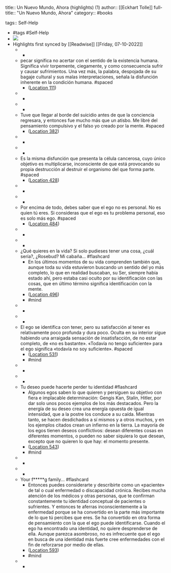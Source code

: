 title:: Un Nuevo Mundo, Ahora (highlights) (1)
author:: [[Eckhart Tolle]]
full-title:: "Un Nuevo Mundo, Ahora"
category:: #books

tags:: Self-Help

- #tags #Self-Help
- ![](https://images-na.ssl-images-amazon.com/images/I/51scQUjqgjL._SL200_.jpg)
- Highlights first synced by [[Readwise]] [[Friday, 07-10-2022]]
	- -
	- pecar significa no acertar con el sentido de la existencia humana. Significa vivir torpemente, ciegamente, y como consecuencia sufrir y causar sufrimientos. Una vez más, la palabra, despojada de su bagaje cultural y sus malas interpretaciones, señala la disfunción inherente en la condición humana. #spaced
		- ([Location 111](https://readwise.io/to_kindle?action=open&asin=B0062XCI36&location=111))
	- -
	- -
	- Tuve que llegar al borde del suicidio antes de que la conciencia regresara, y entonces fue mucho más que un atisbo. Me libré del pensamiento compulsivo y el falso yo creado por la mente. #spaced
		- ([Location 382](https://readwise.io/to_kindle?action=open&asin=B0062XCI36&location=382))
	- -
	- -
	- Es la misma disfunción que presenta la célula cancerosa, cuyo único objetivo es multiplicarse, inconsciente de que está provocando su propia destrucción al destruir el organismo del que forma parte. #spaced
		- ([Location 428](https://readwise.io/to_kindle?action=open&asin=B0062XCI36&location=428))
	- -
	- -
	- Por encima de todo, debes saber que el ego no es personal. No es quien tú eres. Si consideras que el ego es tu problema personal, eso es solo más ego. #spaced
		- ([Location 484](https://readwise.io/to_kindle?action=open&asin=B0062XCI36&location=484))
	- -
	- -
	- ¿Qué quieres en la vida? Si solo pudieses tener una cosa, ¿cuál sería?, ¿Rosebud? Mi cabaña... #flashcard
		- En los últimos momentos de su vida comprenden también que, aunque toda su vida estuvieron buscando un sentido del yo más completo, lo que en realidad buscaban, su Ser, siempre había estado ahí, pero estaba casi oculto por su identificación con las cosas, que en último término significa identificación con la mente.
		- ([Location 496](https://readwise.io/to_kindle?action=open&asin=B0062XCI36&location=496))
		- #mind
	- -
	- -
	- El ego se identifica con tener, pero su satisfacción al tener es relativamente poco profunda y dura poco. Oculta en su interior sigue habiendo una arraigada sensación de insatisfacción, de no estar completo, de «no es bastante». «Todavía no tengo suficiente» para el ego significa «todavía no soy suficiente». #spaced
		- ([Location 531](https://readwise.io/to_kindle?action=open&asin=B0062XCI36&location=531))
		- #mind
	- -
	- -
	- Tu deseo puede hacerte perder tu identidad #flashcard
		- Algunos egos saben lo que quieren y persiguen su objetivo con fiera e implacable determinación: Gengis Kan, Stalin, Hitler, por dar solo unos pocos ejemplos de los más destacados. Pero la energía de su deseo crea una energía opuesta de igual intensidad, que a la postre los conduce a su caída. Mientras tanto, se hacen desdichados a sí mismos y a otros muchos, y en los ejemplos citados crean un infierno en la tierra. La mayoría de los egos tienen deseos conflictivos: desean diferentes cosas en diferentes momentos, o pueden no saber siquiera lo que desean, excepto que no quieren lo que hay: el momento presente.
		- ([Location 543](https://readwise.io/to_kindle?action=open&asin=B0062XCI36&location=543))
		- #mind
	- -
	- -
	- Your f*****g family... #flashcard
		- Entonces puedes considerarte y describirte como un «paciente» de tal o cual enfermedad o discapacidad crónica. Recibes mucha atención de los médicos y otras personas, que te confirman constantemente tu identidad conceptual de pacientes o sufrientes. Y entonces te aferras inconscientemente a la enfermedad porque se ha convertido en la parte más importante de lo que tú percibes que eres. Se ha convertido en otra forma de pensamiento con la que el ego puede identificarse. Cuando el ego ha encontrado una identidad, no quiere desprenderse de ella. Aunque parezca asombroso, no es infrecuente que el ego en busca de una identidad más fuerte cree enfermedades con el fin de reforzarse por medio de ellas.
		- ([Location 593](https://readwise.io/to_kindle?action=open&asin=B0062XCI36&location=593))
		- #mind
	- -